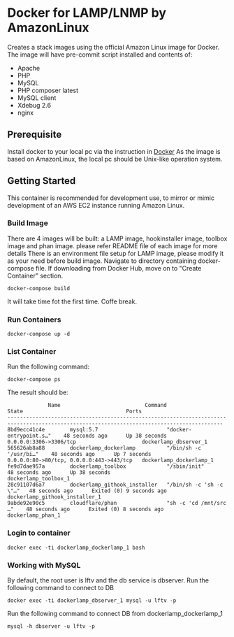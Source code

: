 # Docker for LAMP/LNMP by AmazonLinux
Creates a stack images using the official Amazon Linux image for Docker. The image will have pre-commit script installed and contents of:

* Apache
* PHP
* MySQL
* PHP composer latest
* MySQL client
* Xdebug 2.6
* nginx

## Prerequisite
Install docker to your local pc via the instruction in [Docker](https://docs.docker.com/install/)
As the image is based on AmazonLinux, the local pc should be Unix-like operation system.
## Getting Started
This container is recommended for development use, to mirror or mimic development of an AWS EC2 instance running Amazon Linux.

### Build Image
There are 4 images will be built: a LAMP image, hookinstaller image, toolbox image and phan image. please refer README file of each image for more details
There is an environment file setup for LAMP image, please modify it as your need before build image.
Navigate to directory containing docker-compose file. If downloading from Docker Hub, move on to "Create Container" section.
```
docker-compose build
```
It will take time fot the first time. Coffe break.
### Run Containers
```
docker-compose up -d
```
### List Container
Run the following command:
```
docker-compose ps
```
The result should be:
```
             Name                           Command               State                                 Ports
-------------------------------------------------------------------------------------------------------------------------------------------
8bd9ecc41c4e        mysql:5.7                      "docker-entrypoint.s…"    48 seconds ago      Up 38 seconds               0.0.0.0:3306->3306/tcp                     dockerlamp_dbserver_1
565626ab8a88        dockerlamp_dockerlamp          "/bin/sh -c '/usr/bi…"    48 seconds ago      Up 7 seconds                0.0.0.0:80->80/tcp, 0.0.0.0:443->443/tcp   dockerlamp_dockerlamp_1
fe9d7dae957a        dockerlamp_toolbox             "/sbin/init"              48 seconds ago      Up 38 seconds                                                          dockerlamp_toolbox_1
28c91107d6a7        dockerlamp_githook_installer   "/bin/sh -c 'sh -c \"…"   48 seconds ago      Exited (0) 9 seconds ago                                               dockerlamp_githook_installer_1
9abde92e90c5        cloudflare/phan                "sh -c 'cd /mnt/src …"    48 seconds ago      Exited (0) 8 seconds ago                                               dockerlamp_phan_1

```
### Login to container
```
docker exec -ti dockerlamp_dockerlamp_1 bash
```
### Working with MySQL
By default, the root user is lftv and the db service is dbserver. Run the following command to connect to DB 
```
docker exec -ti dockerlamp_dbserver_1 mysql -u lftv -p
```
Run the following command to connect DB from dockerlamp_dockerlamp_1
```
mysql -h dbserver -u lftv -p
```
